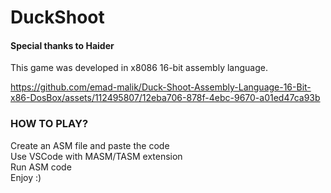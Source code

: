 # DuckShoot #
#### Special thanks to Haider ####
This game was developed in x8086 16-bit assembly language.


https://github.com/emad-malik/Duck-Shoot-Assembly-Language-16-Bit-x86-DosBox/assets/112495807/12eba706-878f-4ebc-9670-a01ed47ca93b

### HOW TO PLAY? ###
Create an ASM file and paste the code
<br>Use VSCode with MASM/TASM extension</br>
Run ASM code
<br>Enjoy :)</br>

